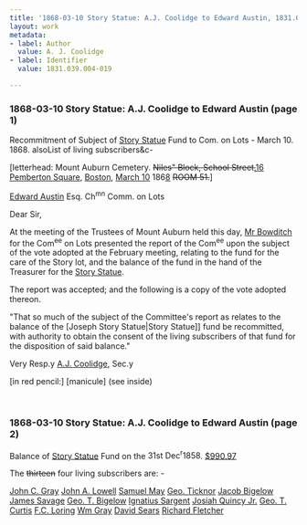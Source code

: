 ```yaml
---
title: '1868-03-10 Story Statue: A.J. Coolidge to Edward Austin, 1831.039.004-019'
layout: work
metadata:
- label: Author
  value: A. J. Coolidge
- label: Identifier
  value: 1831.039.004-019

---
```

<div class="pages">
<div id="page-1130667">
<h3><a name="page-1130667">1868-03-10 Story Statue: A.J. Coolidge to Edward Austin (page 1)</a></h3>
<div class="page-content">
<p>Recommitment of Subject of<span class='line-break'> </span><a href='/pages/subjects/56255' title='Joseph Story Statue'>Story Statue</a> Fund to<span class='line-break'> </span>Com. on Lots - <date when='1868-03-10'>March 10. 1868</date>.<span class='line-break'> </span>also<span class='line-break'></span>List of living subscribers<span class='line-break'></span>&amp;c-</p>
<p>[letterhead:<span class='line-break'> </span><span class='depth3' depth='3' title='Mount Auburn Cemetery.'>Mount Auburn Cemetery.</span><span class='line-break'> </span><del>Niles" Block, School Street,</del><ins>16 Pemberton Square</ins>, <a href='/pages/subjects/52559' title='Boston, MA'>Boston</a>, <date when='1868-03-10'><ins>March 10</ins> 186<ins>8</ins></date><span class='line-break'> </span><del>ROOM 51.</del>]</p>
<p><a href='/pages/subjects/54832' title='Austin, Edward'>Edward Austin</a> Esq. Ch<sup>mn</sup> Comm. on Lots</p>
<p>Dear Sir,</p>
<p>At the meeting of the Trustees<span class='line-break'> </span>of Mount Auburn held this day, <a href='/pages/subjects/54833' title='Bowditch, J. Ingersoll'>Mr Bow<span class='line-break'></span>ditch</a> for the Com<sup>ee</sup> on Lots presented the<span class='line-break'> </span>report of the Com<sup>ee</sup> upon the subject of the<span class='line-break'> </span>vote adopted at the February meeting, re<span class='line-break'></span>lating to the fund for the care of the Story<span class='line-break'> </span>lot, and the balance of the fund in the<span class='line-break'> </span>hand of the Treasurer for the <a href='/pages/subjects/56255' title='Joseph Story Statue'>Story Statue</a>.</p>
<p>The report was accepted; and<span class='line-break'> </span>the following is a copy of the vote<span class='line-break'> </span>adopted thereon.</p>
<p>"That so much of the subject of<span class='line-break'> </span>the Committee's report as relates to the<span class='line-break'> </span>balance of the [Joseph Story Statue|Story Statue]] fund be<span class='line-break'> </span>recommitted, with authority to obtain the<span class='line-break'> </span>consent of the living subscribers of that<span class='line-break'> </span>fund for the disposition of said balance."</p>
<p>Very Resp.y <a href='/pages/subjects/53157' title='Coolidge, Austin J.'>A.J. Coolidge</a>, Sec.y</p>
<p>[in red pencil:]<span class='line-break'> </span>[manicule]<span class='line-break'> </span>(see inside)</p>
</div>
</div>
<br />
<div id="page-1130668">
<h3><a name="page-1130668">1868-03-10 Story Statue: A.J. Coolidge to Edward Austin (page 2)</a></h3>
<div class="page-content">
<p>Balance of <a href='/pages/subjects/56255' title='Joseph Story Statue'>Story Statue</a> Fund on the<span class='line-break'> </span><date when='1858-12-31'>31st Dec<sup>r</sup>1858</date>. <ins>$990.97</ins></p>
<p>The <del>thirteen</del> four living subscribers are: -</p>
<p><a href='/pages/subjects/54916' title='Gray, John C.'>John C. Gray</a><span class='line-break'> </span><a href='/pages/subjects/56324' title='Lowell, John Amory'>John A. Lowell</a><span class='line-break'> </span><a href='/pages/subjects/54836' title='May, Samuel'>Samuel May</a><span class='line-break'> </span><a href='/pages/subjects/54837' title='Ticknor, George'>Geo. Ticknor</a><span class='line-break'> </span><a href='/pages/subjects/52529' title='Bigelow, Jacob'>Jacob Bigelow</a><span class='line-break'> </span><a href='/pages/subjects/54838' title='Savage, James'>James Savage</a><span class='line-break'> </span><a href='/pages/subjects/54988' title='Bigelow, George Tyler'>Geo. T. Bigelow</a><span class='line-break'> </span><a href='/pages/subjects/54840' title='Sargent, Ignatius'>Ignatius Sargent</a><span class='line-break'> </span><a href='/pages/subjects/54841' title='Quincy, Josiah, Jr.'>Josiah Quincy Jr.</a><span class='line-break'> </span><a href='/pages/subjects/54842' title='Curtis, George T.'>Geo. T. Curtis</a><span class='line-break'> </span><a href='/pages/subjects/54993' title='Loring, F. C.'>F.C. Loring</a><span class='line-break'> </span><a href='/pages/subjects/54844' title='Gray, William C.'>Wm Gray</a><span class='line-break'> </span><a href='/pages/subjects/54845' title='Sears, David'>David Sears</a><span class='line-break'> </span><a href='/pages/subjects/54846' title='Fletcher, Richard'>Richard Fletcher</a><span class='line-break'> </span></p>
</div>
</div>
<br />
</div>
